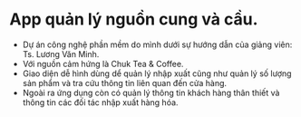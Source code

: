 # App quản lý nguồn cung và cầu.
- Dự án công nghệ phần mềm do mình dưới sự hướng dẫn của giảng viên: Ts. Lương Văn Minh.
- Với nguồn cảm hứng là Chuk Tea & Coffee.
- Giao diện dễ hình dùng dể quản lý nhập xuất cũng như quản lý số lượng sản phẩm và tra cứu thông tin liên quan đến cửa hàng.
- Ngoài ra ứng dụng còn có quản lý thông tin khách hàng thân thiết và thông tin các đối tác nhập xuất hàng hóa.
